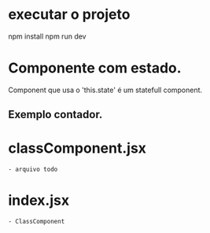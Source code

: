 # executar o projeto
npm install
npm run dev



# Componente com estado.
Component que usa o 'this.state' é um statefull component.

## Exemplo contador.


# classComponent.jsx
    - arquivo todo


# index.jsx
    - ClassComponent







